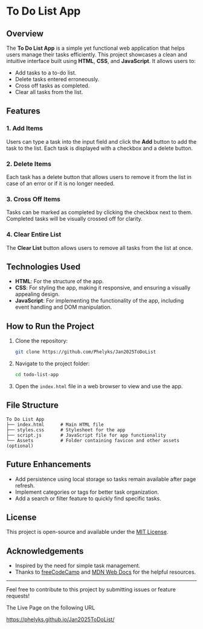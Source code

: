 # To Do List App

## Overview
The **To Do List App** is a simple yet functional web application that helps users manage their tasks efficiently. This project showcases a clean and intuitive interface built using **HTML**, **CSS**, and **JavaScript**. It allows users to:

- Add tasks to a to-do list.
- Delete tasks entered erroneously.
- Cross off tasks as completed.
- Clear all tasks from the list.

## Features
### 1. Add Items
Users can type a task into the input field and click the **Add** button to add the task to the list. Each task is displayed with a checkbox and a delete button.

### 2. Delete Items
Each task has a delete button that allows users to remove it from the list in case of an error or if it is no longer needed.

### 3. Cross Off Items
Tasks can be marked as completed by clicking the checkbox next to them. Completed tasks will be visually crossed off for clarity.

### 4. Clear Entire List
The **Clear List** button allows users to remove all tasks from the list at once.

## Technologies Used
- **HTML**: For the structure of the app.
- **CSS**: For styling the app, making it responsive, and ensuring a visually appealing design.
- **JavaScript**: For implementing the functionality of the app, including event handling and DOM manipulation.

## How to Run the Project
1. Clone the repository:
   ```bash
   git clone https://github.com/Phelyks/Jan2025ToDoList
   ```

2. Navigate to the project folder:
   ```bash
   cd todo-list-app
   ```

3. Open the `index.html` file in a web browser to view and use the app.

## File Structure
```
To Do List App
├── index.html      # Main HTML file
├── styles.css      # Stylesheet for the app
├── script.js       # JavaScript file for app functionality
└── Assets          # Folder containing favicon and other assets (optional)
```

## Future Enhancements
- Add persistence using local storage so tasks remain available after page refresh.
- Implement categories or tags for better task organization.
- Add a search or filter feature to quickly find specific tasks.

## License
This project is open-source and available under the [MIT License](LICENSE).

## Acknowledgements
- Inspired by the need for simple task management.
- Thanks to [freeCodeCamp](https://www.freecodecamp.org/) and [MDN Web Docs](https://developer.mozilla.org/) for the helpful resources.

---

Feel free to contribute to this project by submitting issues or feature requests!


The Live Page on the following URL

https://phelyks.github.io/Jan2025ToDoList/
